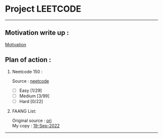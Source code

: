 # Project LEETCODE 
<hr>

## Motivation write up :
[Motivation](https://github.com/nas5w/interview-resources/tree/main/leetcode)

## Plan of action : 

1. Neetcode 150 :

   Source : [neetcode](https://neetcode.io/practice)
   
   - [ ] Easy [1/29] <br>
   - [ ] Medium [3/99] <br>
   - [ ] Hard [0/22] <br>
 
 2. FAANG List:

    Original source : [ori](https://docs.google.com/spreadsheets/u/0/d/1hzP8j7matoUiJ15N-RhsL5Dmig8_E3aP/htmlview#gid=1377915986)<br>
    My copy : [19-Sep-2022](https://docs.google.com/spreadsheets/d/1LkIeU2ZNnJgbnPES6jLxx-MklC5RqEJEsxaRj9xSj7Q/edit?usp=sharing)
    
 <hr>
